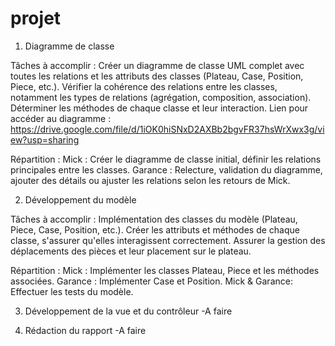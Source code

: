 # projet 

1. Diagramme de classe 

Tâches à accomplir :
Créer un diagramme de classe UML complet avec toutes les relations et les attributs des classes (Plateau, Case, Position, Piece, etc.).
Vérifier la cohérence des relations entre les classes, notamment les types de relations (agrégation, composition, association).
Déterminer les méthodes de chaque classe et leur interaction.
Lien pour accéder au diagramme : https://drive.google.com/file/d/1iOK0hiSNxD2AXBb2bgvFR37hsWrXwx3g/view?usp=sharing


Répartition :
Mick : Créer le diagramme de classe initial, définir les relations principales entre les classes.
Garance : Relecture, validation du diagramme, ajouter des détails ou ajuster les relations selon les retours de Mick.


2. Développement du modèle 

Tâches à accomplir :
Implémentation des classes du modèle (Plateau, Piece, Case, Position, etc.).
Créer les attributs et méthodes de chaque classe, s'assurer qu'elles interagissent correctement.
Assurer la gestion des déplacements des pièces et leur placement sur le plateau.

Répartition :
Mick : Implémenter les classes Plateau, Piece et les méthodes associées.
Garance : Implémenter Case et Position.
Mick & Garance: Effectuer les tests du modèle.
 


3. Développement de la vue et du contrôleur 
-A faire

4. Rédaction du rapport
-A faire
